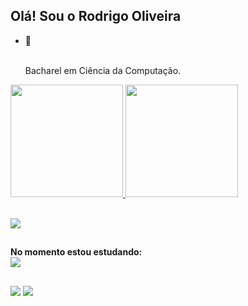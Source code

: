 ## Olá! **Sou o Rodrigo Oliveira** 

- 🌱 <p><br>Bacharel em Ciência da Computação.</br>

<div>
  <a href="https://github.com/Rodrigoo-Oliveira">
  <img height="180em" src="https://github-readme-stats.vercel.app/api?username=Rodrigoo-Oliveira&show_icons=true&theme=dark&include_all_commits=true&count_private=true"/>
  <img height="180em" src="https://github-readme-stats.vercel.app/api/top-langs/?username=Rodrigoo-Oliveira&layout=compact&langs_count=7&theme=dark"/>
</div>
 
<p><b></b><br>
  <a href="https://skillicons.dev">
    <img src="https://skillicons.dev/icons?i=html,css,js," />
  </a>
</p>


##

<p><b>No momento estou estudando:</b><br>
 <img src="https://skillicons.dev/icons?i=php" align="center">
<p>

##
 
<div>
  <a href="https://www.linkedin.com/in/rodrigo-oliveira-22a6b51a0/" target="_blank"><img src="https://img.shields.io/badge/-LinkedIn-%230077B5?style=for-the-badge&logo=linkedin&logoColor=white" target="_blank"></a> 
  <a href="https://www.instagram.com/_rodrigoo_oliveira/" target="_blank"><img src="https://img.shields.io/badge/-Instagram-%23E4405F?style=for-the-badge&logo=instagram&logoColor=white" target="_blank"></a>
</div>
 
 

